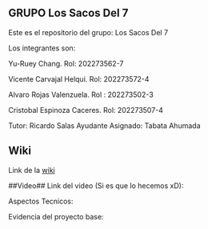 ## GRUPO Los Sacos Del 7
Este es el repositorio del grupo: Los Sacos Del 7

Los integrantes son:

Yu-Ruey Chang. Rol: 202273562-7

Vicente Carvajal Helqui. Rol: 202273572-4

Alvaro Rojas Valenzuela. Rol : 202273502-3

Cristobal Espinoza Caceres. Rol: 202273507-4

Tutor: Ricardo Salas
Ayudante Asignado: Tabata Ahumada

## Wiki
Link de la [wiki](https://github.com/Elweon665/GRUPO-Los-Sacos-Del-7-2024-PROYINF/wiki)

##Video##
Link del video (Si es que lo hecemos xD):

Aspectos Tecnicos:


Evidencia del proyecto base:
